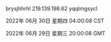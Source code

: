 brysjhhrhl 219.139.198.62 yqqlmgsycl

2022年 06月 30日 星期四 04:00:08 CST

2022年 06月 29日 星期三 20:00:08 GMT
